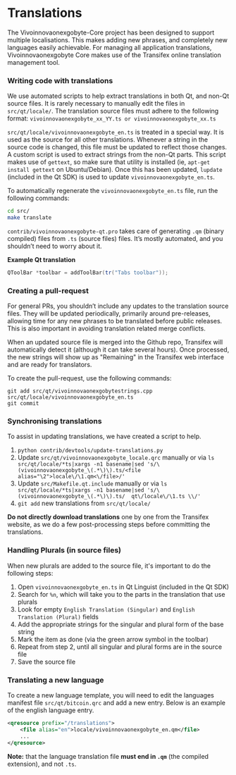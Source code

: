 Translations
============

The Vivoinnovaonexgobyte-Core project has been designed to support multiple localisations. This makes adding new phrases, and completely new languages easily achievable. For managing all application translations, Vivoinnovaonexgobyte Core makes use of the Transifex online translation management tool.


### Writing code with translations
We use automated scripts to help extract translations in both Qt, and non-Qt source files. It is rarely necessary to manually edit the files in `src/qt/locale/`. The translation source files must adhere to the following format:
`vivoinnovaonexgobyte_xx_YY.ts or vivoinnovaonexgobyte_xx.ts`

`src/qt/locale/vivoinnovaonexgobyte_en.ts` is treated in a special way. It is used as the source for all other translations. Whenever a string in the source code is changed, this file must be updated to reflect those changes. A custom script is used to extract strings from the non-Qt parts. This script makes use of `gettext`, so make sure that utility is installed (ie, `apt-get install gettext` on Ubuntu/Debian). Once this has been updated, `lupdate` (included in the Qt SDK) is used to update `vivoinnovaonexgobyte_en.ts`.

To automatically regenerate the `vivoinnovaonexgobyte_en.ts` file, run the following commands:
```sh
cd src/
make translate
```

`contrib/vivoinnovaonexgobyte-qt.pro` takes care of generating `.qm` (binary compiled) files from `.ts` (source files) files. It’s mostly automated, and you shouldn’t need to worry about it.

**Example Qt translation**
```cpp
QToolBar *toolbar = addToolBar(tr("Tabs toolbar"));
```

### Creating a pull-request
For general PRs, you shouldn’t include any updates to the translation source files. They will be updated periodically, primarily around pre-releases, allowing time for any new phrases to be translated before public releases. This is also important in avoiding translation related merge conflicts.

When an updated source file is merged into the Github repo, Transifex will automatically detect it (although it can take several hours). Once processed, the new strings will show up as "Remaining" in the Transifex web interface and are ready for translators.

To create the pull-request, use the following commands:
```
git add src/qt/vivoinnovaonexgobytestrings.cpp src/qt/locale/vivoinnovaonexgobyte_en.ts
git commit
```


### Synchronising translations
To assist in updating translations, we have created a script to help.

1. `python contrib/devtools/update-translations.py`
2. Update `src/qt/vivoinnovaonexgobyte_locale.qrc` manually or via
   `ls src/qt/locale/*ts|xargs -n1 basename|sed 's/\(vivoinnovaonexgobyte_\(.*\)\).ts/<file alias="\2">locale\/\1.qm<\/file>/'`
3. Update `src/Makefile.qt.include` manually or via
   `ls src/qt/locale/*ts|xargs -n1 basename|sed 's/\(vivoinnovaonexgobyte_\(.*\)\).ts/  qt\/locale\/\1.ts \\/'`
4. `git add` new translations from `src/qt/locale/`

**Do not directly download translations** one by one from the Transifex website, as we do a few post-processing steps before committing the translations.

### Handling Plurals (in source files)
When new plurals are added to the source file, it's important to do the following steps:

1. Open `vivoinnovaonexgobyte_en.ts` in Qt Linguist (included in the Qt SDK)
2. Search for `%n`, which will take you to the parts in the translation that use plurals
3. Look for empty `English Translation (Singular)` and `English Translation (Plural)` fields
4. Add the appropriate strings for the singular and plural form of the base string
5. Mark the item as done (via the green arrow symbol in the toolbar)
6. Repeat from step 2, until all singular and plural forms are in the source file
7. Save the source file

### Translating a new language
To create a new language template, you will need to edit the languages manifest file `src/qt/bitcoin.qrc` and add a new entry. Below is an example of the english language entry.

```xml
<qresource prefix="/translations">
    <file alias="en">locale/vivoinnovaonexgobyte_en.qm</file>
    ...
</qresource>
```

**Note:** that the language translation file **must end in `.qm`** (the compiled extension), and not `.ts`.
